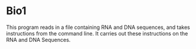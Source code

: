# Bio1
This program reads in a file containing RNA and DNA sequences, and takes instructions from the command line. It carries out these instructions on the RNA and DNA Sequences. 
